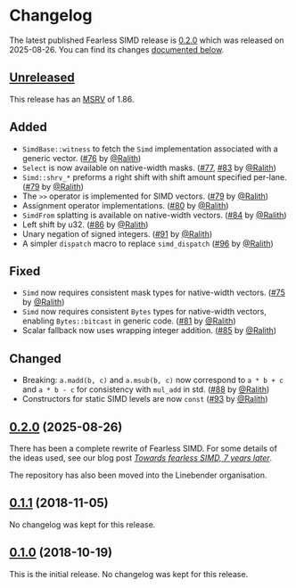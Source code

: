 <!-- Instructions

This changelog follows the patterns described here: <https://keepachangelog.com/en/>.

Subheadings to categorize changes are `added, changed, deprecated, removed, fixed, security`.

-->

# Changelog

The latest published Fearless SIMD release is [0.2.0](#020-2025-08-26) which was released on 2025-08-26.
You can find its changes [documented below](#020-2025-08-26).

## [Unreleased]

This release has an [MSRV][] of 1.86.

## Added

- `SimdBase::witness` to fetch the `Simd` implementation associated with a
  generic vector. ([#76][] by [@Ralith][])
- `Select` is now available on native-width masks. ([#77][], [#83][] by [@Ralith][])
- `Simd::shrv_*` preforms a right shift with shift amount specified
  per-lane. ([#79][] by [@Ralith][])
- The `>>` operator is implemented for SIMD vectors. ([#79][] by [@Ralith][])
- Assignment operator implementations. ([#80][] by [@Ralith][])
- `SimdFrom` splatting is available on native-width vectors. ([#84][] by [@Ralith][])
- Left shift by u32. ([#86][] by [@Ralith][])
- Unary negation of signed integers. ([#91][] by [@Ralith][])
- A simpler `dispatch` macro to replace `simd_dispatch` ([#96][] by
  [@Ralith][])

## Fixed

- `Simd` now requires consistent mask types for native-width
  vectors. ([#75][] by [@Ralith][])
- `Simd` now requires consistent `Bytes` types for native-width vectors,
  enabling `Bytes::bitcast` in generic code. ([#81][] by [@Ralith][])
- Scalar fallback now uses wrapping integer addition. ([#85][] by [@Ralith][])

## Changed

- Breaking: `a.madd(b, c)` and `a.msub(b, c)` now correspond to `a *
  b + c` and `a * b - c` for consistency with `mul_add` in
  std. ([#88][] by [@Ralith][])
- Constructors for static SIMD levels are now `const` ([#93][] by [@Ralith][])

## [0.2.0][] (2025-08-26)

There has been a complete rewrite of Fearless SIMD.
For some details of the ideas used, see our blog post [*Towards fearless SIMD, 7 years later*](https://linebender.org/blog/towards-fearless-simd/).

The repository has also been moved into the Linebender organisation.

## [0.1.1][] (2018-11-05)

No changelog was kept for this release.

## [0.1.0][] (2018-10-19)

This is the initial release.
No changelog was kept for this release.

[@Ralith]: https://github.com/Ralith

[#75]: https://github.com/linebender/fearless_simd/pull/75
[#76]: https://github.com/linebender/fearless_simd/pull/76
[#77]: https://github.com/linebender/fearless_simd/pull/77
[#79]: https://github.com/linebender/fearless_simd/pull/79
[#80]: https://github.com/linebender/fearless_simd/pull/80
[#81]: https://github.com/linebender/fearless_simd/pull/81
[#83]: https://github.com/linebender/fearless_simd/pull/83
[#84]: https://github.com/linebender/fearless_simd/pull/84
[#85]: https://github.com/linebender/fearless_simd/pull/85
[#86]: https://github.com/linebender/fearless_simd/pull/86
[#88]: https://github.com/linebender/fearless_simd/pull/88
[#91]: https://github.com/linebender/fearless_simd/pull/91
[#93]: https://github.com/linebender/fearless_simd/pull/93
[#96]: https://github.com/linebender/fearless_simd/pull/96

[Unreleased]: https://github.com/linebender/fearless_simd/compare/v0.2.0...HEAD
[0.2.0]: https://github.com/linebender/fearless_simd/compare/e54304c66fc3e42d9604ddc7775b3345b589ce1a...v0.2.0
[0.1.1]: https://github.com/linebender/fearless_simd/compare/d683506b50721d35745cfc098527e007f1cb3425...e54304c66fc3e42d9604ddc7775b3345b589ce1a
[0.1.0]: https://github.com/linebender/fearless_simd/commit/d683506b50721d35745cfc098527e007f1cb3425

[MSRV]: README.md#minimum-supported-rust-version-msrv
